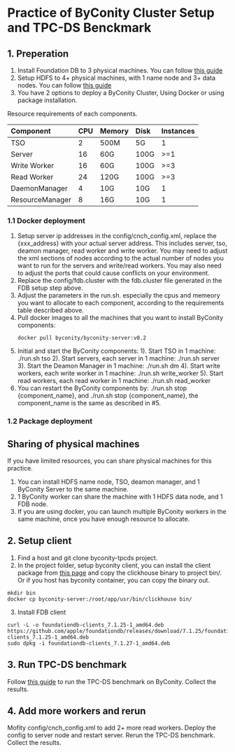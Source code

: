# Practice of ByConity Cluster Setup and TPC-DS Benckmark

## 1. Preperation
1. Install Foundation DB to 3 physical machines. You can follow [this guide](https://github.com/ByConity/ByConity/blob/master/docker/executable_wrapper/FDB_installation.md)
2. Setup HDFS to 4+ physical machines, with 1 name node and 3+ data nodes. You can follow [this guide](https://github.com/ByConity/ByConity/blob/master/docker/executable_wrapper/HDFS_installation.md)
3. You have 2 options to deploy a ByConity Cluster, Using Docker or using package installation.

Resource requirements of each components.

| Component        | CPU | Memory | Disk | Instances |
| :-------------- | :-- | :--- | :--- | :----- |
| TSO             | 2   | 500M | 5G   | 1      |
| Server          | 16  | 60G  | 100G   | >=1   |
| Write Worker    | 16  | 60G  | 100G  | >=3    |
| Read Worker     | 24  | 120G | 100G  | >=3    |
| DaemonManager   | 4   | 10G  | 10G  | 1      |
| ResourceManager | 8   | 16G  | 10G  | 1      |

### 1.1 Docker deployment
1. Setup server ip addresses in the config/cnch_config.xml, replace the {xxx_address} with your actual server address. This includes server, tso, deamon manager, read worker and write worker. You may need to adjust the xml sections of nodes according to the actual number of nodes you want to run for the servers and write/read workers. You may also need to adjust the ports that could cause conflicts on your environment.
2. Replace the config/fdb.cluster with the fdb.cluster file generated in the FDB setup step above.
3. Adjust the parameters in the run.sh. especially the cpus and memeory you want to allocate to each component, according to the requirements table described above.
4. Pull docker images to all the machines that you want to install ByConity components:
    ```
    docker pull byconity/byconity-server:v0.2
    ```
5. Initial and start the ByConity components:
    1). Start TSO in 1 machine: ./run.sh tso
    2). Start servers, each server in 1 machine: ./run.sh server
    3). Start the Deamon Manager in 1 machine: ./run.sh dm
    4). Start write workers, each write worker in 1 machine: ./run.sh write_worker
    5). Start read workers, each read worker in 1 machine: ./run.sh read_worker
6. You can restart the ByConity components by: ./run.sh stop {component_name}, and ./run.sh stop {component_name}, the component_name is the same as described in #5.

### 1.2 Package deployment

## Sharing of physical machines
If you have limited resources, you can share physical machines for this practice. 
1. You can install HDFS name node, TSO, deamon manager, and 1 ByConity Server to the same machine. 
2. 1 ByConity worker can share the machine with 1 HDFS data node, and 1 FDB node. 
3. If you are using docker, you can launch multiple ByConity workers in the same machine, once you have enough resource to allocate.

## 2. Setup client
1. Find a host and git clone byconity-tpcds project.
2. In the project folder, setup byconity client, you can install the client package from [this page](https://github.com/ByConity/ByConity/releases) and copy the clickhouse binary to project bin/. Or if you host has byconity container, you can copy the binary out.
```
mkdir bin
docker cp byconity-server:/root/app/usr/bin/clickhouse bin/
```
3. Install FDB client
```
curl -L -o foundationdb-clients_7.1.25-1_amd64.deb https://github.com/apple/foundationdb/releases/download/7.1.25/foundationdb-clients_7.1.25-1_amd64.deb
sudo dpkg -i foundationdb-clients_7.1.27-1_amd64.deb
```

## 3. Run TPC-DS benchmark
Follow [this guide](https://github.com/ByConity/byconity-tpcds/blob/main/README.md) to run the TPC-DS benchmark on ByConity. Collect the results. 

## 4. Add more workers and rerun
Mofity config/cnch_config.xml to add 2+ more read workers. Deploy the config to server node and restart server.
Rerun the TPC-DS benchmark. Collect the results.

